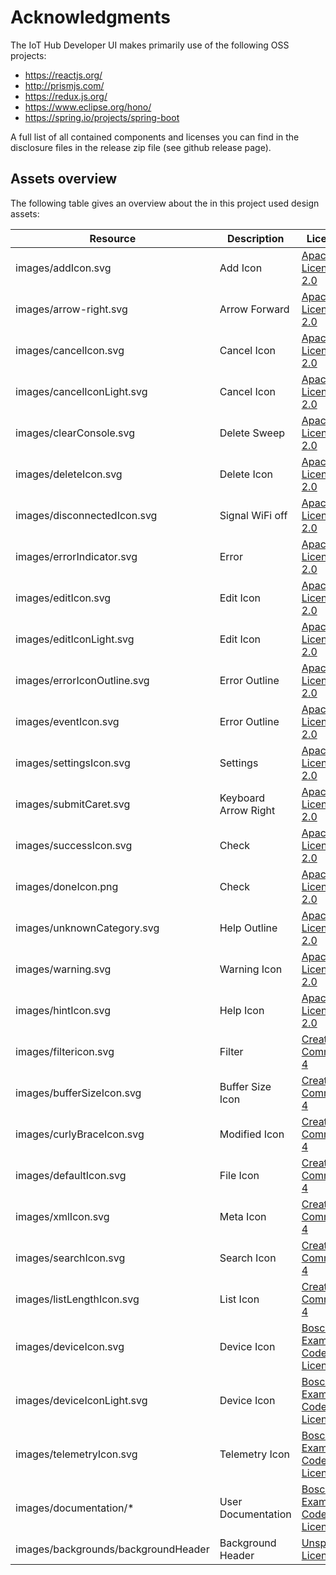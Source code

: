# Acknowledgments
The IoT Hub Developer UI makes primarily use of the following OSS projects:

* https://reactjs.org/
* http://prismjs.com/
* https://redux.js.org/
* https://www.eclipse.org/hono/
* https://spring.io/projects/spring-boot

A full list of all contained components and licenses you can find in the disclosure files in the release zip file (see github release page).

## Assets overview
The following table gives an overview about the in this project used design assets:

| Resource        | Description |License   |Origin    |
| --------------- |-------------|----------|----------|
| images/addIcon.svg | Add Icon | [Apache License 2.0][1] | [Material.io][2]|
| images/arrow-right.svg | Arrow Forward | [Apache License 2.0][1] | [Material.io][2]|
| images/cancelIcon.svg | Cancel Icon | [Apache License 2.0][1] | [Material.io][2]|
| images/cancelIconLight.svg | Cancel Icon | [Apache License 2.0][1] | [Material.io][2]|
| images/clearConsole.svg | Delete Sweep | [Apache License 2.0][1] | [Material.io][2]|
| images/deleteIcon.svg | Delete Icon | [Apache License 2.0][1] | [Material.io][2]|
| images/disconnectedIcon.svg | Signal WiFi off | [Apache License 2.0][1] | [Material.io][2]|
| images/errorIndicator.svg | Error | [Apache License 2.0][1] | [Material.io][2]|
| images/editIcon.svg | Edit Icon | [Apache License 2.0][1] | [Material.io][2]|
| images/editIconLight.svg | Edit Icon | [Apache License 2.0][1] | [Material.io][2]|
| images/errorIconOutline.svg | Error Outline | [Apache License 2.0][1] | [Material.io][2]|
| images/eventIcon.svg | Error Outline | [Apache License 2.0][1] | [Material.io][2]|
| images/settingsIcon.svg | Settings | [Apache License 2.0][1] | [Material.io][2]|
| images/submitCaret.svg | Keyboard Arrow Right | [Apache License 2.0][1] | [Material.io][2]|
| images/successIcon.svg | Check | [Apache License 2.0][1] | [Material.io][2]|
| images/doneIcon.png | Check | [Apache License 2.0][1] | [Material.io][2]|
| images/unknownCategory.svg | Help Outline | [Apache License 2.0][1] | [Material.io][2]|
| images/warning.svg | Warning Icon | [Apache License 2.0][1] | [Material.io][2]|
| images/hintIcon.svg | Help Icon | [Apache License 2.0][1] | [Material.io][2]|
| images/filtericon.svg | Filter | [Creative Commons 4][3] | [Font Awesome][4]|
| images/bufferSizeIcon.svg |Buffer Size Icon | [Creative Commons 4][3] | [Font Awesome][4]|
| images/curlyBraceIcon.svg | Modified Icon | [Creative Commons 4][3] | [Font Awesome][4]|
| images/defaultIcon.svg | File Icon | [Creative Commons 4][3] | [Font Awesome][4]|
| images/xmlIcon.svg | Meta Icon | [Creative Commons 4][3] | [Font Awesome][4]|
| images/searchIcon.svg | Search Icon | [Creative Commons 4][3] | [Font Awesome][4]|
| images/listLengthIcon.svg | List Icon | [Creative Commons 4][3] | [Font Awesome][4]|
| images/deviceIcon.svg | Device Icon |[Bosch SI Example Code License][5] | Own Creation
| images/deviceIconLight.svg | Device Icon | [Bosch SI Example Code License][5]| Own Creation
| images/telemetryIcon.svg | Telemetry Icon | [Bosch SI Example Code License][5]| Own Creation
| images/documentation/* | User Documentation | [Bosch SI Example Code License][5]| Own Creation
| images/backgrounds/backgroundHeader | Background Header | [Unsplash License][6] | [Robert Haverly][7]

[1]: https://github.com/google/material-design-icons/blob/master/LICENSE
[2]: https://material.io/icons/
[3]: https://creativecommons.org/licenses/by/4.0/
[4]: https://fontawesome.com/
[5]: License.txt
[6]: https://unsplash.com/license
[7]: https://unsplash.com/photos/VDFOnAwdVjg
